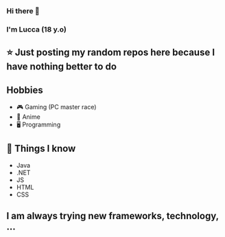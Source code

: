### Hi there 👋

### I'm Lucca (18 y.o)

## ⭐ Just posting **my random repos** here because I have nothing better to do 

## Hobbies
- 🎮 Gaming (PC master race)
- 📀 Anime
- 🖥️ Programming

## 📃 Things I know
- Java
- .NET
- JS
- HTML
- CSS

## I am always trying new frameworks, technology, ... 
